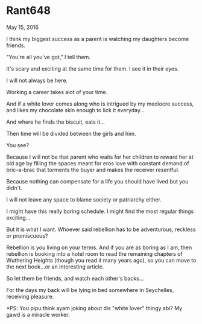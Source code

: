 # Rant648


May 15, 2016

I think my biggest success as a parent is watching my daughters become friends.

"You're all you've got," I tell them. 

It's scary and exciting at the same time for them. I see it in their eyes.

I will not always be here. 

Working a career takes alot of your time.

And if a white lover comes along who is intrigued by my mediocre success, and likes my chocolate skin enough to lick it everyday...

And where he finds the biscuit, eats it...

Then time will be divided between the girls and him.

You see?

Because I will not be that parent who waits for her children to reward her at old age by filling the spaces meant for eros love with constant demand of bric-a-brac that torments the buyer and makes the receiver resentful. 

Because nothing can compensate for a life you should have lived but you didn't.

I will not leave any space to blame society or patriarchy either.

I might have this really boring schedule. I might find the most regular things exciting...

But it is what I want. Whoever said rebellion has to be adventurous, reckless or promiscuous?

Rebellion is you living on your terms. And if you are as boring as I am, then rebellion is booking into a hotel room to read the remaining chapters of Wuthering Heights (though you read it many years ago), so you can move to the next book...or an interesting article.

So let them be friends, and watch each other's backs...

For the days my back will be lying in bed somewhere in Seychelles, receiving pleasure.

*PS: You pipu think ayam joking about dis "white lover" thingy abi? My gawd is a miracle worker.